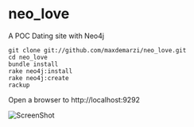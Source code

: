 neo_love
========

A POC Dating site with Neo4j

    git clone git://github.com/maxdemarzi/neo_love.git
    cd neo_love
    bundle install
    rake neo4j:install
    rake neo4j:create
    rackup
   
Open a browser to http://localhost:9292


![ScreenShot](https://raw.github.com/maxdemarzi/neo_love/master/screenshot.png)